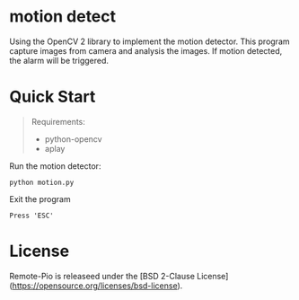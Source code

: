 # motion detect
Using the OpenCV 2 library to implement the motion detector.
This program capture images from camera and analysis the images.
If motion detected, the alarm will be triggered.

# Quick Start
> Requirements:
> * python-opencv
> * aplay

Run the motion detector:
```
python motion.py 
```

Exit the program
```
Press 'ESC'
```

# License
Remote-Pio is releaseed under the [BSD 2-Clause License] (https://opensource.org/licenses/bsd-license). 
